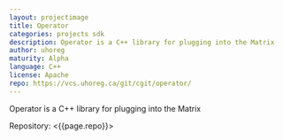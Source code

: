 ```yaml
---
layout: projectimage
title: Operator
categories: projects sdk
description: Operator is a C++ library for plugging into the Matrix
author: uhoreg
maturity: Alpha
language: C++
license: Apache
repo: https://vcs.uhoreg.ca/git/cgit/operator/
---
```


Operator is a C++ library for plugging into the Matrix

Repository: <{{page.repo}}>
